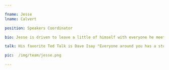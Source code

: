 ```yaml
---

fname: Jesse
lname: Calvert

position: Speakers Coordinator

bio: Jesse is driven to leave a little of himself with everyone he meets and take a little bit away to feed his own soul. Special event planner, political consultant, baseball addict and passionate progressive, Jesse seeks out opportunities to help people understand themselves and each other.

talk: His favorite Ted Talk is Dave Isay "Everyone around you has a story the world needs to hear".

pic:  /img/team/jesse.png

---
```

